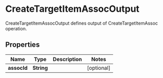 

# CreateTargetItemAssocOutput

CreateTargetItemAssocOutput defines output of CreateTargetItemAssoc operation.

## Properties

Name | Type | Description | Notes
------------ | ------------- | ------------- | -------------
**assocId** | **String** |  |  [optional]



